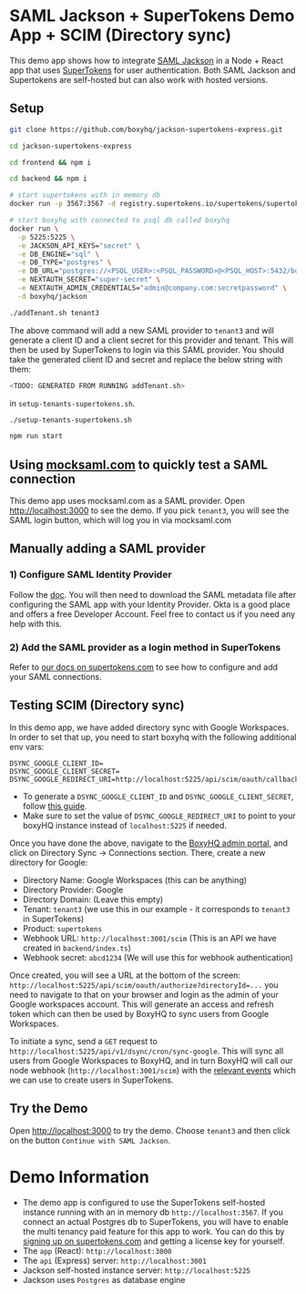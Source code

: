 # SAML Jackson + SuperTokens Demo App + SCIM (Directory sync)

This demo app shows how to integrate [SAML Jackson](https://github.com/boxyhq/jackson) in a Node + React app that uses [SuperTokens](https://supertokens.com) for user authentication. Both SAML Jackson and Supertokens are self-hosted but can also work with hosted versions.

## Setup

```bash
git clone https://github.com/boxyhq/jackson-supertokens-express.git
```

```bash
cd jackson-supertokens-express
```

```bash
cd frontend && npm i
```

```bash
cd backend && npm i
```

```bash
# start supertokens with in memory db
docker run -p 3567:3567 -d registry.supertokens.io/supertokens/supertokens-postgresql
```

```bash
# start boxyhq with connected to psql db called boxyhq
docker run \
  -p 5225:5225 \
  -e JACKSON_API_KEYS="secret" \
  -e DB_ENGINE="sql" \
  -e DB_TYPE="postgres" \
  -e DB_URL="postgres://<PSQL_USER>:<PSQL_PASSWORD>@<PSQL_HOST>:5432/boxyhq" \
  -e NEXTAUTH_SECRET="super-secret" \
  -e NEXTAUTH_ADMIN_CREDENTIALS="admin@company.com:secretpassword" \
  -d boxyhq/jackson
```

```bash
./addTenant.sh tenant3
```

The above command will add a new SAML provider to `tenant3` and will generate a client ID and a client secret for this provider and tenant. This will then be used by SuperTokens to login via this SAML provider. You should take the generated client ID and secret and replace the below string with them:

```bash
<TODO: GENERATED FROM RUNNING addTenant.sh>
```
in `setup-tenants-supertokens.sh`.

```bash
./setup-tenants-supertokens.sh
```

```bash
npm run start
```


## Using [mocksaml.com](https://mocksaml.com/) to quickly test a SAML connection
This demo app uses mocksaml.com as a SAML provider. Open [http://localhost:3000](http://localhost:3000) to see the demo. If you pick `tenant3`, you will see the SAML login button, which will log you in via mocksaml.com

## Manually adding a SAML provider
### 1) Configure SAML Identity Provider
Follow the [doc](https://boxyhq.com/docs/jackson/configure-saml-idp). You will then need to download the SAML metadata file after configuring the SAML app with your Identity Provider. Okta is a good place and offers a free Developer Account. Feel free to contact us if you need any help with this.

### 2) Add the SAML provider as a login method in SuperTokens

Refer to [our docs on supertokens.com](https://supertokens.com/docs/thirdpartyemailpassword/common-customizations/saml/with-boxyhq/integration-steps) to see how to configure and add your SAML connections.

## Testing SCIM (Directory sync)
In this demo app, we have added directory sync with Google Workspaces. In order to set that up, you need to start boxyhq with the following additional env vars:

```
DSYNC_GOOGLE_CLIENT_ID=
DSYNC_GOOGLE_CLIENT_SECRET=
DSYNC_GOOGLE_REDIRECT_URI=http://localhost:5225/api/scim/oauth/callback
```
- To generate a `DSYNC_GOOGLE_CLIENT_ID` and `DSYNC_GOOGLE_CLIENT_SECRET`, follow [this guide](https://boxyhq.com/docs/directory-sync/providers/google).
- Make sure to set the value of `DSYNC_GOOGLE_REDIRECT_URI` to point to your boxyHQ instance instead of `localhost:5225` if needed.

Once you have done the above, navigate to the [BoxyHQ admin portal](http://localhost:5225), and click on Directory Sync -> Connections section. There, create a new directory for Google:
- Directory Name: Google Workspaces (this can be anything)
- Directory Provider: Google
- Directory Domain: (Leave this empty)
- Tenant: `tenant3` (we use this in our example - it corresponds to `tenant3` in SuperTokens)
- Product: `supertokens`
- Webhook URL: `http://localhost:3001/scim` (This is an API we have created in `backend/index.ts`)
- Webhook secret: `abcd1234` (We will use this for webhook authentication)

Once created, you will see a URL at the bottom of the screen: `http://localhost:5225/api/scim/oauth/authorize?directoryId=...` you need to navigate to that on your browser and login as the admin of your Google workspaces account. This will generate an access and refresh token which can then be used by BoxyHQ to sync users from Google Workspaces.

To initiate a sync, send a `GET` request to `http://localhost:5225/api/v1/dsync/cron/sync-google`. This will sync all users from Google Workspaces to BoxyHQ, and in turn BoxyHQ will call our node webhook (`http://localhost:3001/scim`) with the [relevant events](https://boxyhq.com/docs/directory-sync/events) which we can use to create users in SuperTokens.

## Try the Demo
Open [http://localhost:3000](http://localhost:3000) to try the demo. Choose `tenant3` and then click on the button `Continue with SAML Jackson`.

# Demo Information

- The demo app is configured to use the SuperTokens self-hosted instance running with an in memory db `http://localhost:3567`. If you connect an actual Postgres db to SuperTokens, you will have to enable the multi tenancy paid feature for this app to work. You can do this by [signing up on supertokens.com](https://supertokens.com/auth) and getting a license key for yourself.
- The `app` (React): `http://localhost:3000`
- The `api` (Express) server: `http://localhost:3001`
- Jackson self-hosted instance server: `http://localhost:5225`
- Jackson uses `Postgres` as database engine
